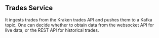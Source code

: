 ## Trades Service

It ingests trades from the Kraken trades API and pushes them to a Kafka topic. One can decide whether to obtain data from the websocket API for live data, or the REST API for historical trades.